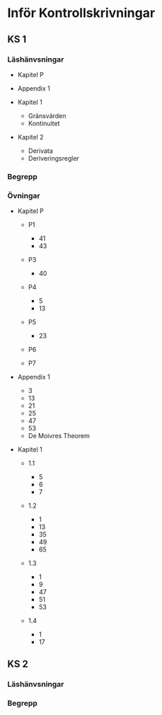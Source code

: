 # Inför Kontrollskrivningar

## KS 1

### Läshänvsningar

- Kapitel P
- Appendix 1

- Kapitel 1

  - Gränsvärden
  - Kontinuitet

- Kapitel 2

  - Derivata
  - Deriveringsregler

### Begrepp

### Övningar

- Kapitel P

  - P1

    - 41
    - 43

  - P3

    - 40

  - P4

    - 5
    - 13

  - P5

    - 23

  - P6

  - P7

- Appendix 1

  - 3
  - 13
  - 21
  - 25
  - 47
  - 53
  - De Moivres Theorem

- Kapitel 1

  - 1.1

    - 5
    - 6
    - 7

  - 1.2

    - 1
    - 13
    - 35
    - 49
    - 65

  - 1.3

    - 1
    - 9
    - 47
    - 51
    - 53

  - 1.4

    - 1
    - 17

## KS 2

### Läshänvsningar

### Begrepp
